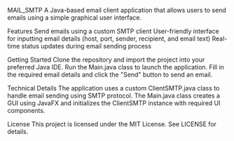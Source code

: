 MAIL_SMTP
A Java-based email client application that allows users to send emails using a simple graphical user interface.

Features
Send emails using a custom SMTP client
User-friendly interface for inputting email details (host, port, sender, recipient, and email text)
Real-time status updates during email sending process

Getting Started
Clone the repository and import the project into your preferred Java IDE.
Run the Main.java class to launch the application.
Fill in the required email details and click the "Send" button to send an email.

Technical Details
The application uses a custom ClientSMTP.java class to handle email sending using SMTP protocol.
The Main.java class creates a GUI using JavaFX and initializes the ClientSMTP instance with required UI components.

License
This project is licensed under the MIT License. See LICENSE for details.





